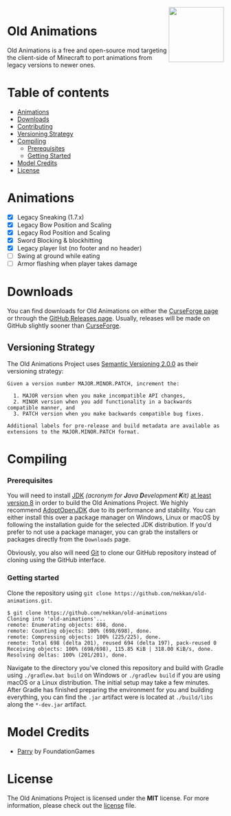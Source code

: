 <img src="assets/logo.png" align="right" height=128 width=128/>

# Old Animations

Old Animations is a free and open-source mod targeting the client-side of Minecraft to port animations from legacy
versions to newer ones.

# Table of contents

* [Animations](#animations)
* [Downloads](#downloads)
* [Contributing][contributing]
* [Versioning Strategy](#versioning-strategy)
* [Compiling](#compiling)
  * [Prerequisites](#prerequisites)
  * [Getting Started](#getting-started)
* [Model Credits](#model-credits)
* [License](#license)

# Animations

* [x] Legacy Sneaking (1.7.x)
* [x] Legacy Bow Position and Scaling
* [x] Legacy Rod Position and Scaling
* [x] Sword Blocking & blockhitting
* [x] Legacy player list (no footer and no header)
* [ ] Swing at ground while eating
* [ ] Armor flashing when player takes damage

# Downloads

You can find downloads for Old Animations on either the [CurseForge page][curseforge] or through
the [GitHub Releases page][releases]. Usually, releases will be made on GitHub slightly sooner than
[CurseForge][curseforge].

## Versioning Strategy

The Old Animations Project uses [Semantic Versioning 2.0.0][semantic_versioning] as their versioning strategy:

```
Given a version number MAJOR.MINOR.PATCH, increment the:

  1. MAJOR version when you make incompatible API changes,
  2. MINOR version when you add functionality in a backwards compatible manner, and
  3. PATCH version when you make backwards compatible bug fixes.

Additional labels for pre-release and build metadata are available as extensions to the MAJOR.MINOR.PATCH format.
```

# Compiling

### Prerequisites

You will need to install [JDK][jdk] _(acronym for **J**ava **D**evelopment **K**it)_ <u>at least version 8</u> in order
to build the Old Animations Project. We highly recommend [AdoptOpenJDK][jdk] due to its performance and stability. You
can either install this over a package manager on Windows, Linux or macOS by following the installation guide for the
selected JDK distribution. If you'd prefer to not use a package manager, you can grab the installers or packages
directly from the `Downloads` page.

Obviously, you also will need [Git][git] to clone our GitHub repository instead of cloning using the GitHub interface.

### Getting started

Clone the repository using `git clone https://github.com/nekkan/old-animations.git`.

```
$ git clone https://github.com/nekkan/old-animations
Cloning into 'old-animations'...
remote: Enumerating objects: 698, done.
remote: Counting objects: 100% (698/698), done.
remote: Compressing objects: 100% (225/225), done.
remote: Total 698 (delta 201), reused 694 (delta 197), pack-reused 0
Receiving objects: 100% (698/698), 115.85 KiB | 318.00 KiB/s, done.
Resolving deltas: 100% (201/201), done.
```

Navigate to the directory you've cloned this repository and build with Gradle using `./gradlew.bat build` on Windows or
`./gradlew build` if you are using macOS or a Linux distribution. The initial setup may take a few minutes. After Gradle
has finished preparing the environment for you and building everything, you can find the `.jar` artifact were is located
at `./build/libs` along the `*-dev.jar` artifact.

# Model Credits

* [Parry][parry] by FoundationGames

# License

The Old Animations Project is licensed under the **MIT** license. For more information, please check out the [license]
file.

[git]: https://git-scm.com/

[jdk]: https://adoptopenjdk.net/

[contributing]: https://github.com/nekkan/old-animations/blob/main/CONTRIBUTING.md

[releases]: https://github.com/nekkan/old-animations/releases

[license]: https://github.com/nekkan/old-animations/blob/main/LICENSE.md

[curseforge]: https://www.curseforge.com/minecraft/mc-mods/old-animations

[parry]: https://github.com/FoundationGames/Parry

[semantic_versioning]: https://semver.org
